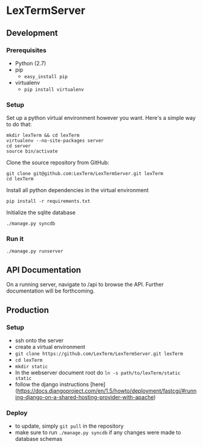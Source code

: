 LexTermServer
=============

Development
-----------

### Prerequisites ###
* Python (2.7)
* pip
  * `easy_install pip`
* virtualenv
  * `pip install virtualenv`

### Setup ###

Set up a python virtual environment however you want. Here's a simple way to do that:

    mkdir lexTerm && cd lexTerm
    virtualenv --no-site-packages server 
    cd server
    source bin/activate

Clone the source repository from GitHub:

    git clone git@github.com:LexTerm/LexTermServer.git lexTerm
    cd lexTerm

Install all python dependencies in the virtual environment

    pip install -r requirements.txt

Initialize the sqlite database

    ./manage.py syncdb

### Run it ###

    ./manage.py runserver

API Documentation
-----------------

On a running server, navigate to /api to browse the API.
Further documentation will be forthcoming. 

Production
----------

### Setup ###
* ssh onto the server
* create a virtual environment
* `git clone https://github.com/LexTerm/LexTermServer.git lexTerm`
* `cd lexTerm`
* `mkdir static`
* In the webserver document root do `ln -s path/to/lexTerm/static static`
* follow the django instructions [here]
  (https://docs.djangoproject.com/en/1.5/howto/deployment/fastcgi/#running-django-on-a-shared-hosting-provider-with-apache)

### Deploy ###
* to update, simply `git pull` in the repository
* make sure to run `./manage.py syncdb` if any changes were made to database schemas

